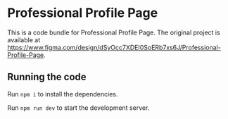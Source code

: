 
  # Professional Profile Page

  This is a code bundle for Professional Profile Page. The original project is available at https://www.figma.com/design/dSyOcc7XDEI0SoERb7xs6J/Professional-Profile-Page.

  ## Running the code

  Run `npm i` to install the dependencies.

  Run `npm run dev` to start the development server.
  